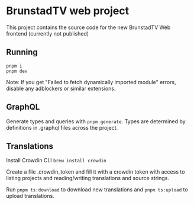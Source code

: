 # BrunstadTV web project

This project contains the source code for the new BrunstadTV Web frontend (currently not published)

## Running

```
pnpm i
pnpm dev
```

Note: If you get "Failed to fetch dynamically imported module" errors, disable any adblockers or similar extensions.

## GraphQL

Generate types and queries with `pnpm generate`. Types are determined by definitions in .graphql files across the project.

## Translations

Install Crowdin CLI `brew install crowdin`

Create a file .crowdin_token and fill it with a crowdin token with access to listing projects and reading/writing translations and source strings.

Run `pnpm ts:download` to download new translations and `pnpm ts:upload` to upload translations.

